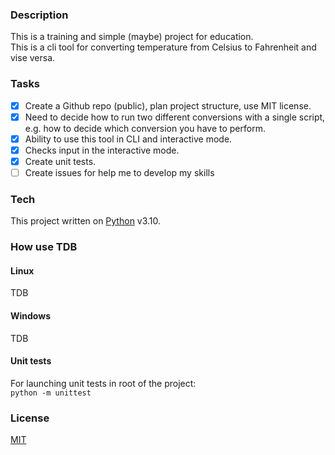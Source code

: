 ### Description

This is a training and simple (maybe) project for education.  
This is a cli tool for converting temperature from Celsius to Fahrenheit and vise versa.

### Tasks
- [x] Create a Github repo (public), plan project structure, use MIT license.  
- [x] Need to decide how to run two different conversions with a single script, e.g. how to decide which conversion you have to perform.  
- [x] Ability to use this tool in CLI and interactive mode.
- [x] Checks input in the interactive mode.
- [x] Create unit tests.
- [ ] Create issues for help me to develop my skills 

### Tech
This project written on [Python](https://www.python.org/) v3.10.  

### How use TDB

#### Linux

TDB

#### Windows

TDB

#### Unit tests
For launching unit tests in root of the project:  
`python -m unittest`


### License
[MIT](https://choosealicense.com/licenses/mit/) 
